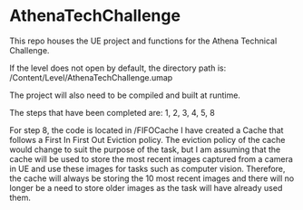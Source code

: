 # AthenaTechChallenge
 This repo houses the UE project and functions for the Athena Technical Challenge.

 If the level does not open by default, the directory path is: /Content/Level/AthenaTechChallenge.umap
 
 The project will also need to be compiled and built at runtime.

 The steps that have been completed are: 1, 2, 3, 4, 5, 8

 For step 8, the code is located in /FIFOCache
 I have created a Cache that follows a First In First Out Eviction policy.
 The eviction policy of the cache would change to suit the purpose of the task, but I am assuming that the cache 
 will be used to store the most recent images captured from a camera in UE and use these images for tasks such 
 as computer vision. Therefore, the cache will always be storing the 10 most recent images and there will no longer
 be a need to store older images as the task will have already used them. 